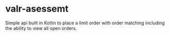 # valr-asessemt
Simple api built in Kotlin to place a limit order with order matching including the ability to view all open orders.
